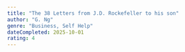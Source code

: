 ```yaml
---
title: "The 38 Letters from J.D. Rockefeller to his son"
author: "G. Ng"
genre: "Business, Self Help"
dateCompleted: 2025-10-01
rating: 4
---
```


